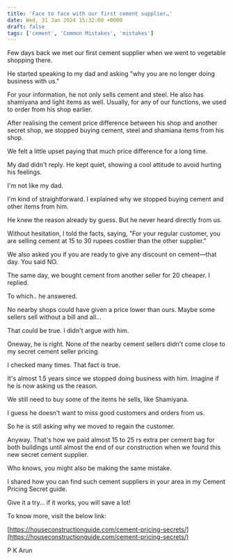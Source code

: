 ```yaml
---
title: 'Face to face with our first cement supplier…'
date: Wed, 31 Jan 2024 15:32:00 +0000
draft: false
tags: ['cement', 'Common Mistakes', 'mistakes']
---
```


Few days back we met our first cement supplier when we went to vegetable shopping there.

He started speaking to my dad and asking "why you are no longer doing business with us."

For your information, he not only sells cement and steel. He also has shamiyana and light items as well. Usually, for any of our functions, we used to order from his shop earlier.

After realising the cement price difference between his shop and another secret shop, we stopped buying cement, steel and shamiana items from his shop.

We felt a little upset paying that much price difference for a long time.

My dad didn't reply. He kept quiet, showing a cool attitude to avoid hurting his feelings.

I'm not like my dad.

I'm kind of straightforward. I explained why we stopped buying cement and other items from him.

He knew the reason already by guess. But he never heard directly from us.

Without hesitation, I told the facts, saying, "For your regular customer, you are selling cement at 15 to 30 rupees costlier than the other supplier."

We also asked you if you are ready to give any discount on cement—that day. You said NO.

The same day, we bought cement from another seller for 20 cheaper. I replied.

To which.. he answered.

No nearby shops could have given a price lower than ours. Maybe some sellers sell without a bill and all…

That could be true. I didn't argue with him.

Oneway, he is right. None of the nearby cement sellers didn't come close to my secret cement seller pricing.

I checked many times. That fact is true.

It's almost 1.5 years since we stopped doing business with him. Imagine if he is now asking us the reason.

We still need to buy some of the items he sells, like Shamiyana.

I guess he doesn't want to miss good customers and orders from us.

So he is still asking why we moved to regain the customer.

Anyway. That's how we paid almost 15 to 25 rs extra per cement bag for both buildings until almost the end of our construction when we found this new secret cement supplier.

Who knows, you might also be making the same mistake.

I shared how you can find such cement suppliers in your area in my Cement Pricing Secret guide.

Give it a try… if it works, you will save a lot!

To know more, visit the below link:

[https://houseconstructionguide.com/cement-pricing-secrets/](https://houseconstructionguide.com/cement-pricing-secrets/)

P K Arun